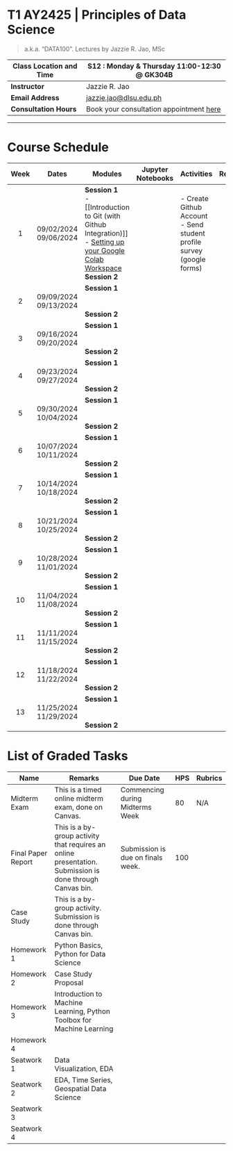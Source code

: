 # T1 AY2425 | Principles of Data Science 
> a.k.a. “DATA100”. Lectures by Jazzie R. Jao, MSc

| **Class Location and Time** | S12 : Monday & Thursday 11:00-12:30 @ GK304B                                             |
| --------------------------- | ---------------------------------------------------------------------------------------- |
| **Instructor**              | Jazzie R. Jao                                                                            |
| **Email Address**           | [jazzie.jao@dlsu.edu.ph](mailto:johnsmith@university.edu)                                |
| **Consultation Hours**      | Book your consultation appointment [here](https://calendar.app.google/BSfuLQgPpSadJ2or9) |

---

# **Course Schedule**

| Week | Dates                         | Modules                                                                                                                                                                                  | Jupyter Notebooks | Activities                                                              | Remarks |
| :--: | ----------------------------- | ---------------------------------------------------------------------------------------------------------------------------------------------------------------------------------------- | ----------------- | ----------------------------------------------------------------------- | ------- |
|  1   | 09/02/2024<br>09/06/2024      | **Session 1**<br>- [[Introduction to Git (with Github Integration)]]<br>- [Setting up your Google Colab Workspace](Setting%20up%20your%20Google%20Colab%20Workspace.md)<br>**Session 2** |                   | - Create Github Account<br>- Send student profile survey (google forms) |         |
|  2   | 09/09/2024 <br>09/13/2024<br> | **Session 1**<br><br><br>**Session 2**                                                                                                                                                   |                   |                                                                         |         |
|  3   | 09/16/2024<br>09/20/2024      | **Session 1**<br><br><br>**Session 2**                                                                                                                                                   |                   |                                                                         |         |
|  4   | 09/23/2024<br>09/27/2024<br>  | **Session 1**<br><br><br>**Session 2**                                                                                                                                                   |                   |                                                                         |         |
|  5   | 09/30/2024<br>10/04/2024<br>  | **Session 1**<br><br><br>**Session 2**                                                                                                                                                   |                   |                                                                         |         |
|  6   | 10/07/2024<br>10/11/2024<br>  | **Session 1**<br><br><br>**Session 2**                                                                                                                                                   |                   |                                                                         |         |
|  7   | 10/14/2024<br>10/18/2024<br>  | **Session 1**<br><br><br>**Session 2**                                                                                                                                                   |                   |                                                                         |         |
|  8   | 10/21/2024<br>10/25/2024<br>  | **Session 1**<br><br><br>**Session 2**                                                                                                                                                   |                   |                                                                         |         |
|  9   | 10/28/2024<br>11/01/2024<br>  | **Session 1**<br><br><br>**Session 2**                                                                                                                                                   |                   |                                                                         |         |
|  10  | 11/04/2024<br>11/08/2024<br>  | **Session 1**<br><br><br>**Session 2**                                                                                                                                                   |                   |                                                                         |         |
|  11  | 11/11/2024<br>11/15/2024<br>  | **Session 1**<br><br><br>**Session 2**                                                                                                                                                   |                   |                                                                         |         |
|  12  | 11/18/2024<br>11/22/2024<br>  | **Session 1**<br><br><br>**Session 2**                                                                                                                                                   |                   |                                                                         |         |
|  13  | 11/25/2024<br>11/29/2024      | **Session 1**<br><br><br>**Session 2**                                                                                                                                                   |                   |                                                                         |         |


# **List of Graded Tasks**

| **Name**           | **Remarks**                                                                                              | **Due Date**                      | **HPS** | **Rubrics** |
| ------------------ | -------------------------------------------------------------------------------------------------------- | --------------------------------- | ------- | ----------- |
| Midterm Exam       | This is a timed online midterm exam, done on Canvas.                                                     | Commencing during Midterms Week   | 80      | N/A         |
| Final Paper Report | This is a by-group activity that requires an online presentation. Submission is done through Canvas bin. | Submission is due on finals week. | 100     |             |
| Case Study         | This is a by-group activity. Submission is done through Canvas bin.                                      |                                   |         |             |
| Homework 1         | Python Basics, Python for Data Science                                                                   |                                   |         |             |
| Homework 2         | Case Study Proposal                                                                                      |                                   |         |             |
| Homework 3         | Introduction to Machine Learning, Python Toolbox for Machine Learning                                    |                                   |         |             |
| Homework 4         |                                                                                                          |                                   |         |             |
| Seatwork 1         | Data Visualization, EDA                                                                                  |                                   |         |             |
| Seatwork 2         | EDA, Time Series, Geospatial Data Science                                                                |                                   |         |             |
| Seatwork 3         |                                                                                                          |                                   |         |             |
| Seatwork 4         |                                                                                                          |                                   |         |             |
